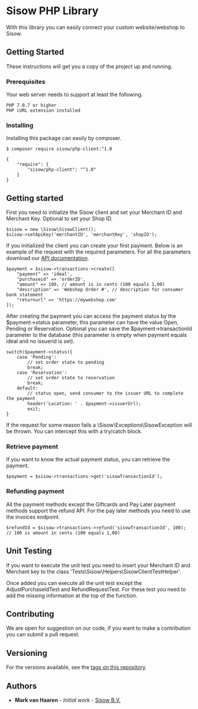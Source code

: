 # Sisow PHP Library

With this library you can easily connect your custom website/webshop to Sisow.

## Getting Started

These instructions will get you a copy of the project up and running.

### Prerequisites

Your web server needs to support at least the following.

```
PHP 7.0.7 or higher
PHP cURL extension installed
```

### Installing

Installing this package can easily by composer.

```
$ composer require sisow/php-client:^1.0

{
    "require": {
        "sisow/php-client": "^1.0"
    }
}
```

## Getting started

First you need to initialize the Sisow client and set your Merchant ID and Merchant Key. Optional to set your Shop ID.

```
$sisow = new \Sisow\SisowClient();
$sisow->setApiKey('merchantID', 'merchantKey', 'shopID');
```

If you initialized the client you can create your first payment. Below is an example of the request with the required parameters. For all the parameters download our [API documentation](https://www.sisow.nl/developers/).

```
$payment = $sisow->transactions->create([
    "payment" => 'ideal',
    "purchaseid" => 'orderID',
    "amount" => 100, // amount is in cents (100 equals 1,00)
    "description" => 'Webshop Order #', // description for consumer bank statement
    "returnurl" => 'https://mywebshop.com'
]);
```

After creating the payment you can access the payment status by the $payment->status parameter, this parameter can have the value Open, Pending or Reservation. Optional you can save the $payment->transactionId parameter to the database (this parameter is empty when payment equals ideal and no issuerid is set).

```
switch($payment->status){
    case 'Pending':
        // set order state to pending
        break;
    case 'Reservation':
        // set order state to reservation
        break;
    default:
        // status open, send consumer to the issuer URL to complete the payment
        header('Location: ' . $payment->issuerUrl);
        exit;
}
```

If the request for some reason fails a \Sisow\Exceptions\SisowException will be thrown. You can intercept this with a try/catch block. 

### Retrieve payment

If you want to know the actual payment status, you can retrieve the payment.

```
$payment = $sisow->transactions->get('sisowTransactionId');
```

### Refunding payment

All the payment methods except the Giftcards and Pay Later payment methods support the refund API. For the pay later methods you need to use the invoices endpoint.

```
$refundId = $sisow->transactions->refund('sisowTransactionId', 100); // 100 is amount in cents (100 equals 1,00)
```

## Unit Testing

If you want to execute the unit test you need to insert your Merchant ID and Merchant key to the class 'Tests\Sisow\Helpers\SisowClientTestHelper'.

Once added you can execute all the unit test except the AdjustPurchaseIdTest and RefundRequestTest. For these test you need to add the missing information at the top of the function.

## Contributing

We are open for suggestion on our code, if you want to make a contribution you can submit a pull request.

## Versioning

For the versions available, see the [tags on this repository](https://github.com/Sisow/php-client/tags). 

## Authors

* **Mark van Haaren** - *Initial work* - [Sisow B.V.](https://www.sisow.nl)
